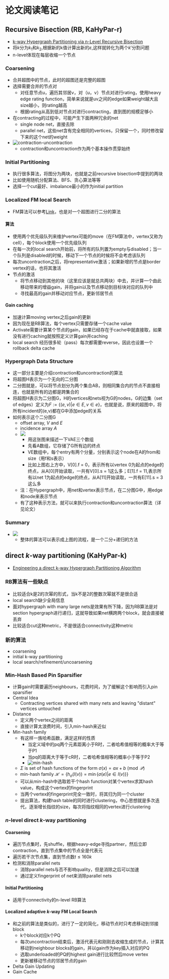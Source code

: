 # 论文阅读笔记
## Recursive Bisection (RB, KaHyPar-r)
- [k-way Hypergraph Partitioning via n-Level Recursive Bisection
](https://epubs.siam.org/doi/abs/10.1137/1.9781611974317.5)
- 将$k$分为$k_1$和$k_2$,根据新的k值计算出新的$\varepsilon$,这样就转化为两个$k'$分割问题
- n-level体现在每层收缩一个节点
### Coarsening
  - 合并超图中的节点，此时的超图还是完整的超图
  - 选择需要合并的节点对
    - 对任意节点u，遍历其邻居v，对（u，v）节点对进行rating，使用heavy edge rating function，简单来说就是uv之间的edge如果weight越大且size越小，则rating越高
    - 根据rating从高到低对节点对进行contracting，直到图的规模足够小
  - 在contracting的过程中，可能产生下面两种冗余的net
    - single node net，直接去除
    - parallel net，这些net含有完全相同的vertices，只保留一个，同时修改留下来的这个net的weight
  - ![contraction-uncontraction](fig/算法/contraction-uncontraction.jpg)
    - contraction和uncontraction作为两个基本操作贯穿始终
### Initial Partitioning
  - 执行很多算法，将图分为两块，也就是之前recursive bisection中提到的两块
  - 比如使用随机分配算法、BFS、贪心算法等等
  - 选择一个cut最好、imbalance最小的作为initial partition
### Localized FM local Search
  - FM算法可以参考[Link](传统算法.md)，也是对一个超图进行二分的算法
#### 算法
  - 使用两个优先级队列来维护vertex可能的move（在FM算法中，vertex又称为cell），每个block使用一个优先级队列
  - 在每一次的local search开始前，将所有的队列置为empty与disabled；当一个队列是disabled的时候，移动下一个节点的时候将不会考虑该队列
  - 每次uncontraction之后，将representative激活；如果新增的节点是border vertex的话，也将其激活
  - 节点的激活
    - 将节点移动到其他的块（这里应该是就总共两块）中去，并计算一个由此移动带来的增益gain，并将gain以及节点移动到目标块对应的队列中
    - 寻找最高的gain并移动对应节点，更新邻居节点
#### Gain caching
- 加速计算moving vertex之后gain的更新
- 因为现在是RB算法，每个vertex只需要存储一个cache value
- Activate需要计算某个节点的gain，如果已经存在于cache中就直接取，如果没有进行caching就按照定义计算gain并caching
- local search 经历很多轮（pass）每次都需要reverse，因此也设置一个rollback delta cache
### Hypergraph Data Structure
  - 这一部分主要是介绍contraction和uncontraction的算法
  - 将超图H表示为一个无向的二分图
  - 二分图就是，可以将节点划分为两个集合AB，则相同集合内的节点不直接相连，也就是所有的边都是跨集合的
  - 将超图H表示为二分图G，H的vertices和nets视为G的nodes，G的边集（set of edges）定义为$F := \{ (e,v) | e \in E, v \in e \}$，也就是说，原来的超图中，将所有incident的(e,v)都在G中添加edge的关系
  - 如何表示这个二分图G
    - offset array, $V$ and $E$
    - incidence array $A$
    - ![](fig/算法/AVE-array.jpg)
      - 用这张图来描述一下VAE三个数组
      - 先看A数组，它存储了G所有边的终点
      - VE数组中，每个entry有两个分量，分别表示这个node在A的from和size（用f和s表示）
      - 比如上图右上方中，V[0].f = 0，表示所有以vertex 0为起点的edge的终点，从A[0]开始读取，一共有V[0].s = 1这么多；E[1].f = 11,表示所有以net 1为起点的edge的终点，从A[11]开始读取，一共有E[11].s = 3这么多
    - 注：在Hypergraph中，用net和vertex表示节点，在二分图G中，用edge和node来表示节点
    - 有了这种表示方法，就可以来执行contraction和uncontraction算法（详见论文）
### Summary
- ![](fig/算法/algorithm.jpg)
  - 整体的算法可以表示成上图的流程，是一个二分+递归的方法

## direct $k$-way partitioning (KaHyPar-k)
- [Engineering a direct k-way Hypergraph Partitioning Algorithm](https://epubs.siam.org/doi/abs/10.1137/1.9781611974768.3)
### RB算法有一些缺点
  - 比较适合k是2的次幂的形式，当k不是2的整数次幂就不是很合适
  - local search缺少全局信息
  - 面对hypergraph with many large nets是效果有所下降，因为RB算法是对section hypergraph进行递归，这就导致如果net横跨两个block，就会直接被丢弃
  - 比较适合cut这种metric，不是很适合connectivity这种metric
### 新的算法
  - coarsening
  - initial k-way partitioning
  - local search/refinement/uncoarsening

### Min-Hash Based Pin Sparsifier
- 计算gain时需要遍历neighbours，花费时间，为了缓解这个影响而引入pin sparsifier
- Central Idea
  - Contracting vertices shared with many nets and leaving "distant" vertices untouched
- Distance
  - 定义两个vertex之间的距离
  - 直接计算太浪费时间，引入min-hash来近似
- Min-hash family
  - 有这样一族哈希函数，满足这样的性质
    - 当定义域中的pq两个元素距离小于R时，二者哈希值相等的概率大于等于P1
    - 当pq的距离大于等于cR时，二者哈希值相等的概率小于等于P2
    - ![min-hash](fig/算法/min-hash.jpg)
  - $\Sigma$ is set of hash functions of the form $\sigma(x) = ax + b \pmod{\mathcal{P}}$
  - min-hash family $\mathcal{H} = \left \{ h_\sigma(I(v)) = \min \{ \sigma(e) | e \in I(v)\} \right \}$
  - 可以从min-hash中选取若干个hash function对某个vertex求其hash value，构成这个vertex的fingerprint
  - 当两个vertex的fingerprint完全一致时，将其归为同一个cluster
  - 提出算法，构建hash table的同时进行clustering，中心思想就是多次迭代，逐渐增长指纹的size，每次将指纹相同的vertex进行clustering

### $n$-level direct $k$-way partitioning
#### Coarsening
- 遍历节点集时，先shuffle，根据heavy-edge寻找partner，然后立即contraction，直到节点集中的节点全是代表元
- 遍历若干次节点集，直到节点数$t \le 160k$
- 检测和消除parallel nets
  - 消除parallel nets与否不影响quality，但是消除之后可以加速
  - 通过定义fingerprint of net来消除parallel nets

#### Initial Partitioning
- 适用于connectivity的n-level RB算法

#### Localized adaptive $k$-way FM Local Search
- 和之前的算法是类似的，进行了一定的简化，移动节点时只考虑移动到邻接block
  - k个block对应k个PQ
  - 每次uncontraction结束后，激活代表元和刚刚去收缩生成的节点，计算其移动到neighbour blocks的gain，并以gain作为key插入对应的PQ
  - 选取underloaded的PQ的highest gain进行比较然后move vertex
  - 更新被移动节点的邻居节点的gain
- Delta Gain Updating
- Gain Cache